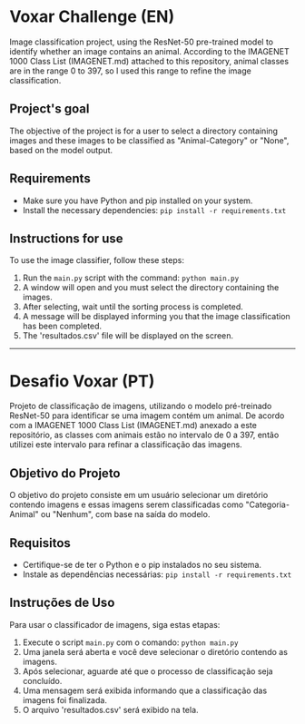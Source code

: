 # Voxar Challenge (EN)

Image classification project, using the ResNet-50 pre-trained model to identify whether an image contains an animal.
According to the IMAGENET 1000 Class List (IMAGENET.md) attached to this repository, animal classes are in the range 0 to 397, so I used this range to refine the image classification.

## Project's goal

The objective of the project is for a user to select a directory containing images and these images to be classified as "Animal-Category" or "None", based on the model output.

## Requirements

- Make sure you have Python and pip installed on your system.
- Install the necessary dependencies: `pip install -r requirements.txt`

## Instructions for use

To use the image classifier, follow these steps:

1. Run the `main.py` script with the command: `python main.py`
2. A window will open and you must select the directory containing the images.
3. After selecting, wait until the sorting process is completed.
4. A message will be displayed informing you that the image classification has been completed.
5. The 'resultados.csv' file will be displayed on the screen.

----------------------------------------------------------------

# Desafio Voxar (PT)

Projeto de classificação de imagens, utilizando o modelo pré-treinado ResNet-50 para identificar se uma imagem contém um animal.
De acordo com a IMAGENET 1000 Class List (IMAGENET.md) anexado a este repositório, as classes com animais estão no intervalo de 0 a 397, então utilizei este intervalo para refinar a classificação das imagens.

## Objetivo do Projeto

O objetivo do projeto consiste em um usuário selecionar um diretório contendo imagens e essas imagens serem classificadas como "Categoria-Animal" ou "Nenhum", com base na saída do modelo.

## Requisitos

- Certifique-se de ter o Python e o pip instalados no seu sistema.
- Instale as dependências necessárias: `pip install -r requirements.txt`

## Instruções de Uso

Para usar o classificador de imagens, siga estas etapas:

1. Execute o script `main.py` com o comando: `python main.py`
2. Uma janela será aberta e você deve selecionar o diretório contendo as imagens.
3. Após selecionar, aguarde até que o processo de classificação seja concluído.
4. Uma mensagem será exibida informando que a classificação das imagens foi finalizada.
5. O arquivo 'resultados.csv' será exibido na tela.


